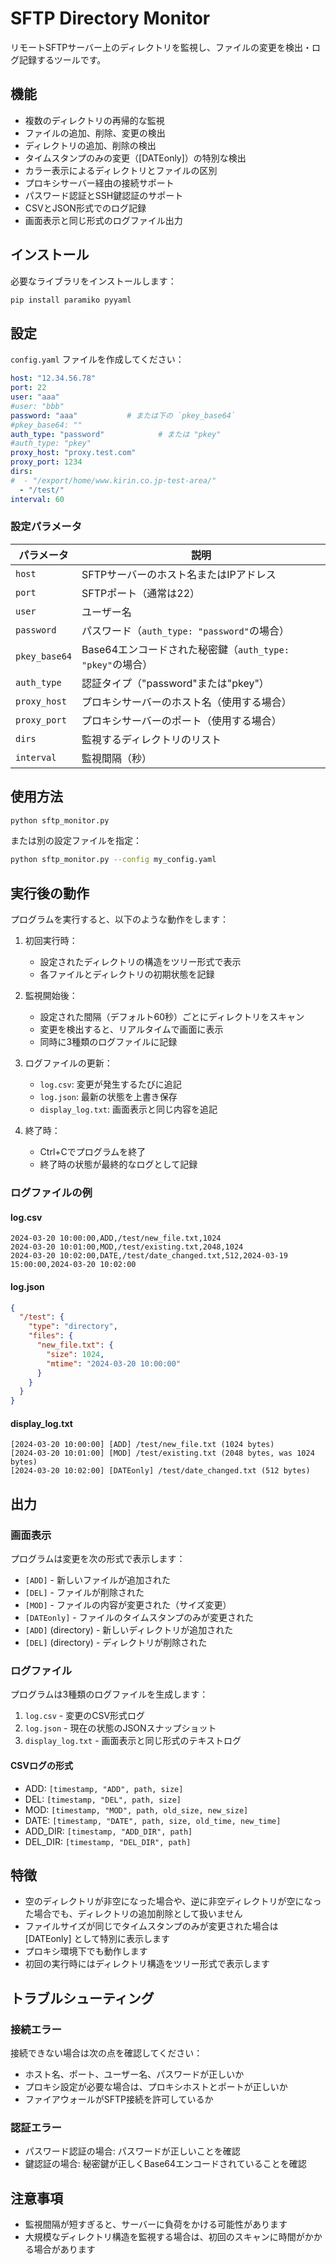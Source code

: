 # SFTP Directory Monitor

リモートSFTPサーバー上のディレクトリを監視し、ファイルの変更を検出・ログ記録するツールです。

## 機能

- 複数のディレクトリの再帰的な監視
- ファイルの追加、削除、変更の検出
- ディレクトリの追加、削除の検出
- タイムスタンプのみの変更（[DATEonly]）の特別な検出
- カラー表示によるディレクトリとファイルの区別
- プロキシサーバー経由の接続サポート
- パスワード認証とSSH鍵認証のサポート
- CSVとJSON形式でのログ記録
- 画面表示と同じ形式のログファイル出力

## インストール

必要なライブラリをインストールします：

```bash
pip install paramiko pyyaml
```

## 設定

`config.yaml` ファイルを作成してください：

```yaml
host: "12.34.56.78"
port: 22
user: "aaa"
#user: "bbb"
password: "aaa"           # または下の `pkey_base64`
#pkey_base64: ""
auth_type: "password"            # または "pkey"
#auth_type: "pkey"
proxy_host: "proxy.test.com"
proxy_port: 1234
dirs:
#  - "/export/home/www.kirin.co.jp-test-area/"
  - "/test/"
interval: 60
```

### 設定パラメータ

| パラメータ | 説明 |
|------------|------|
| `host` | SFTPサーバーのホスト名またはIPアドレス |
| `port` | SFTPポート（通常は22） |
| `user` | ユーザー名 |
| `password` | パスワード（`auth_type: "password"`の場合） |
| `pkey_base64` | Base64エンコードされた秘密鍵（`auth_type: "pkey"`の場合） |
| `auth_type` | 認証タイプ（"password"または"pkey"） |
| `proxy_host` | プロキシサーバーのホスト名（使用する場合） |
| `proxy_port` | プロキシサーバーのポート（使用する場合） |
| `dirs` | 監視するディレクトリのリスト |
| `interval` | 監視間隔（秒） |

## 使用方法

```bash
python sftp_monitor.py
```

または別の設定ファイルを指定：

```bash
python sftp_monitor.py --config my_config.yaml
```

## 実行後の動作

プログラムを実行すると、以下のような動作をします：

1. 初回実行時：
   - 設定されたディレクトリの構造をツリー形式で表示
   - 各ファイルとディレクトリの初期状態を記録

2. 監視開始後：
   - 設定された間隔（デフォルト60秒）ごとにディレクトリをスキャン
   - 変更を検出すると、リアルタイムで画面に表示
   - 同時に3種類のログファイルに記録

3. ログファイルの更新：
   - `log.csv`: 変更が発生するたびに追記
   - `log.json`: 最新の状態を上書き保存
   - `display_log.txt`: 画面表示と同じ内容を追記

4. 終了時：
   - Ctrl+Cでプログラムを終了
   - 終了時の状態が最終的なログとして記録

### ログファイルの例

#### log.csv
```csv
2024-03-20 10:00:00,ADD,/test/new_file.txt,1024
2024-03-20 10:01:00,MOD,/test/existing.txt,2048,1024
2024-03-20 10:02:00,DATE,/test/date_changed.txt,512,2024-03-19 15:00:00,2024-03-20 10:02:00
```

#### log.json
```json
{
  "/test": {
    "type": "directory",
    "files": {
      "new_file.txt": {
        "size": 1024,
        "mtime": "2024-03-20 10:00:00"
      }
    }
  }
}
```

#### display_log.txt
```
[2024-03-20 10:00:00] [ADD] /test/new_file.txt (1024 bytes)
[2024-03-20 10:01:00] [MOD] /test/existing.txt (2048 bytes, was 1024 bytes)
[2024-03-20 10:02:00] [DATEonly] /test/date_changed.txt (512 bytes)
```

## 出力

### 画面表示

プログラムは変更を次の形式で表示します：

- `[ADD]` - 新しいファイルが追加された
- `[DEL]` - ファイルが削除された
- `[MOD]` - ファイルの内容が変更された（サイズ変更）
- `[DATEonly]` - ファイルのタイムスタンプのみが変更された
- `[ADD]` (directory) - 新しいディレクトリが追加された
- `[DEL]` (directory) - ディレクトリが削除された

### ログファイル

プログラムは3種類のログファイルを生成します：

1. `log.csv` - 変更のCSV形式ログ
2. `log.json` - 現在の状態のJSONスナップショット
3. `display_log.txt` - 画面表示と同じ形式のテキストログ

#### CSVログの形式

- ADD: `[timestamp, "ADD", path, size]`
- DEL: `[timestamp, "DEL", path, size]`
- MOD: `[timestamp, "MOD", path, old_size, new_size]`
- DATE: `[timestamp, "DATE", path, size, old_time, new_time]`
- ADD_DIR: `[timestamp, "ADD_DIR", path]`
- DEL_DIR: `[timestamp, "DEL_DIR", path]`

## 特徴

- 空のディレクトリが非空になった場合や、逆に非空ディレクトリが空になった場合でも、ディレクトリの追加削除として扱いません
- ファイルサイズが同じでタイムスタンプのみが変更された場合は [DATEonly] として特別に表示します
- プロキシ環境下でも動作します
- 初回の実行時にはディレクトリ構造をツリー形式で表示します

## トラブルシューティング

### 接続エラー

接続できない場合は次の点を確認してください：

- ホスト名、ポート、ユーザー名、パスワードが正しいか
- プロキシ設定が必要な場合は、プロキシホストとポートが正しいか
- ファイアウォールがSFTP接続を許可しているか

### 認証エラー

- パスワード認証の場合: パスワードが正しいことを確認
- 鍵認証の場合: 秘密鍵が正しくBase64エンコードされていることを確認

## 注意事項

- 監視間隔が短すぎると、サーバーに負荷をかける可能性があります
- 大規模なディレクトリ構造を監視する場合は、初回のスキャンに時間がかかる場合があります
